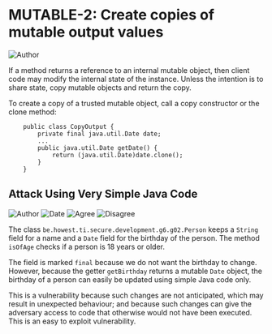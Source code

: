 # MUTABLE-2: Create copies of mutable output values
![Author](https://img.shields.io/badge/Author-Oracle-blue.svg)


If a method returns a reference to an internal mutable object, then client code may modify the internal state of the instance. Unless the intention is to share state, copy mutable objects and return the copy.

To create a copy of a trusted mutable object, call a copy constructor or the clone method:

        public class CopyOutput {
            private final java.util.Date date;
            ...
            public java.util.Date getDate() {
                return (java.util.Date)date.clone();
            }
        }

## Attack Using Very Simple Java Code

![Author](https://img.shields.io/badge/Author-Mattias.De.Wael-blue.svg)
![Date](https://img.shields.io/badge/Date-20170930-lightgrey.svg)
![Agree](https://img.shields.io/badge/AGREE-1-green.svg)
![Disagree](https://img.shields.io/badge/DISAGREE-0-red.svg)

The class ```be.howest.ti.secure.development.g6.g02.Person``` keeps a ```String``` field for a name and a ```Date``` field for the birthday of the person. The method ```isOfAge``` checks if a person is 18 years or older.

The field is marked ```final``` because we do not want the birthday to change. However, because the getter ```getBirthday``` returns a mutable ```Date``` object, the birthday of a person can easily be updated using simple Java code only.

This is a vulnerability because such changes are not anticipated, which may result in unexpected behaviour; and because such changes can give the adversary access to code that otherwise would not have been executed. This is an easy to exploit vulnerability. 



